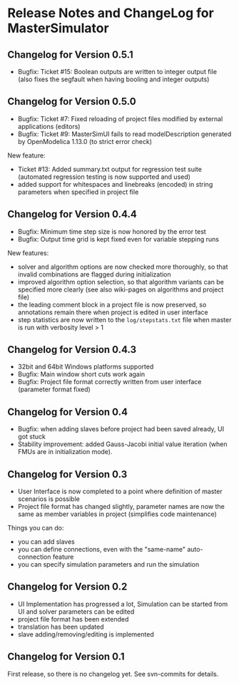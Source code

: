 Release Notes and ChangeLog for MasterSimulator
===============================================

Changelog for Version 0.5.1
---------------------------

* Bugfix: Ticket #15: Boolean outputs are written to integer output file
  (also fixes the segfault when having booling and integer outputs)

Changelog for Version 0.5.0
---------------------------

* Bugfix: Ticket #7: Fixed reloading of project files 
  modified by external applications (editors)
* Bugfix: Ticket #9: MasterSimUI fails to read modelDescription 
  generated by OpenModelica 1.13.0 (to strict error check)

New feature:

* Ticket #13: Added summary.txt output for regression test suite 
  (automated regression testing is now supported and used)
* added support for whitespaces and linebreaks (encoded) in string parameters when 
  specified in project file

Changelog for Version 0.4.4
---------------------------

* Bugfix: Minimum time step size is now honored by the error test
* Bugfix: Output time grid is kept fixed even for variable stepping runs

New features:

*    solver and algorithm options are now checked more thoroughly, so that
     invalid combinations are flagged during initialization
*    improved algorithm option selection, so that algorithm variants can be
     specified more clearly (see also wiki-pages on algorithms and project file)
*    the leading comment block in a project file is now preserved, so annotations
     remain there when project is edited in user interface
*    step statistics are now written to the `log/stepstats.txt` file when master
     is run with verbosity level > 1

Changelog for Version 0.4.3
---------------------------

* 32bit and 64bit Windows platforms supported
* Bugfix: Main window short cuts work again
* Bugfix: Project file format correctly written from user interface (parameter format fixed)

Changelog for Version 0.4
-------------------------

* Bugfix: when adding slaves before project had been saved already, UI got stuck
* Stability improvement: added Gauss-Jacobi initial value iteration (when FMUs are in initialization mode).

Changelog for Version 0.3
-------------------------

* User Interface is now completed to a point where definition of
  master scenarios is possible
* Project file format has changed slightly, parameter names are now
  the same as member variables in project (simplifies code maintenance)

Things you can do:

* you can add slaves
* you can define connections, even with the "same-name" auto-connection feature
* you can specify simulation parameters and run the simulation


Changelog for Version 0.2
-------------------------

* UI Implementation has progressed a lot, Simulation can be started from UI
  and solver parameters can be edited
* project file format has been extended
* translation has been updated
* slave adding/removing/editing is implemented


Changelog for Version 0.1
-------------------------

First release, so there is no changelog yet. See svn-commits for details.

